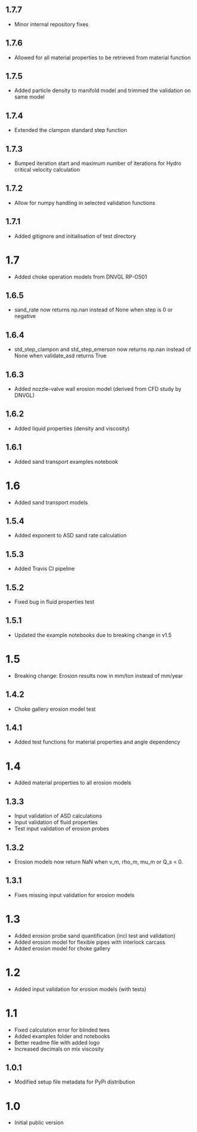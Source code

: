 ## 1.7.7
* Minor internal repository fixes

## 1.7.6
* Allowed for all material properties to be retrieved from material function

## 1.7.5
* Added particle density to manifold model and trimmed the validation on same model

## 1.7.4
* Extended the clampon standard step function

## 1.7.3
* Bumped iteration start and maximum number of iterations for Hydro critical velocity calculation

## 1.7.2
* Allow for numpy handling in selected validation functions

## 1.7.1
* Added gitignore and initialisation of test directory

# 1.7
* Added choke operation models from DNVGL RP-O501

## 1.6.5
* sand_rate now returns np.nan instead of None when step is 0 or negative

## 1.6.4
* std_step_clampon and std_step_emerson now returns np.nan instead of None when validate_asd returns True

## 1.6.3
* Added nozzle-valve wall erosion model (derived from CFD study by DNVGL)

## 1.6.2
* Added liquid properties (density and viscosity)

## 1.6.1
* Added sand transport examples notebook

# 1.6
* Added sand transport models

## 1.5.4
* Added exponent to ASD sand rate calculation

## 1.5.3
* Added Travis CI pipeline

## 1.5.2
* Fixed bug in fluid properties test

## 1.5.1
* Updated the example notebooks due to breaking change in v1.5

# 1.5
* Breaking change: Erosion results now in mm/ton instead of mm/year

## 1.4.2
* Choke gallery erosion model test

## 1.4.1
* Added test functions for material properties and angle dependency

# 1.4
* Added material properties to all erosion models

## 1.3.3
* Input validation of ASD calculations
* Input validation of fluid properties
* Test input validation of erosion probes

## 1.3.2
* Erosion models now return NaN when v_m, rho_m, mu_m or Q_s < 0.

## 1.3.1
* Fixes missing input validation for erosion models 

# 1.3
* Added erosion probe sand quantification (incl test and validation)
* Added erosion model for flexible pipes with interlock carcass
* Added erosion model for choke gallery

# 1.2
* Added input validation for erosion models (with tests)

# 1.1
* Fixed calculation error for blinded tees
* Added examples folder and notebooks
* Better readme file with added logo
* Increased decimals on mix viscosity

## 1.0.1
* Modified setup file metadata for PyPi distribution

# 1.0
* Initial public version